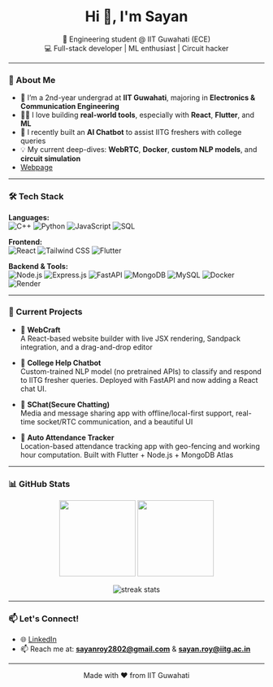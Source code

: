 <!-- Sayandir7's GitHub Profile README -->

<h1 align="center">Hi 👋, I'm Sayan</h1>
<p align="center">
  🌱 Engineering student @ IIT Guwahati (ECE)<br>
  💻 Full-stack developer | ML enthusiast | Circuit hacker<br>
</p>


---

### 🚀 About Me

- 🏫 I’m a 2nd-year undergrad at **IIT Guwahati**, majoring in **Electronics & Communication Engineering**
- 👨‍💻 I love building **real-world tools**, especially with **React**, **Flutter**, and **ML**
- 🤖 I recently built an **AI Chatbot** to assist IITG freshers with college queries
- 💡 My current deep-dives: **WebRTC**, **Docker**, **custom NLP models**, and **circuit simulation**
- [Webpage](https://sayanir7-portifolio.vercel.app/)


---

### 🛠️ Tech Stack

**Languages:**  
![C++](https://img.shields.io/badge/C++-00599C?style=flat&logo=c%2B%2B&logoColor=white)
![Python](https://img.shields.io/badge/Python-3776AB?style=flat&logo=python&logoColor=white)
![JavaScript](https://img.shields.io/badge/JavaScript-F7DF1E?style=flat&logo=javascript&logoColor=black)
![SQL](https://img.shields.io/badge/SQL-4479A1?style=flat&logo=postgresql&logoColor=white)

**Frontend:**  
![React](https://img.shields.io/badge/React-20232A?style=flat&logo=react)
![Tailwind CSS](https://img.shields.io/badge/Tailwind_CSS-38B2AC?style=flat&logo=tailwind-css)
![Flutter](https://img.shields.io/badge/Flutter-02569B?style=flat&logo=flutter)

**Backend & Tools:**  
![Node.js](https://img.shields.io/badge/Node.js-339933?style=flat&logo=node.js)
![Express.js](https://img.shields.io/badge/Express.js-000000?style=flat&logo=express)
![FastAPI](https://img.shields.io/badge/FastAPI-005571?style=flat&logo=fastapi)
![MongoDB](https://img.shields.io/badge/MongoDB-4EA94B?style=flat&logo=mongodb)
![MySQL](https://img.shields.io/badge/MySQL-005C84?style=flat&logo=mysql)
![Docker](https://img.shields.io/badge/Docker-2496ED?style=flat&logo=docker)
![Render](https://img.shields.io/badge/Render-46E3B7?style=flat&logo=render)

---

### 🧠 Current Projects

- 🔧 **WebCraft**  
  A React-based website builder with live JSX rendering, Sandpack integration, and a drag-and-drop editor

- 🤖 **College Help Chatbot**  
  Custom-trained NLP model (no pretrained APIs) to classify and respond to IITG fresher queries. Deployed with FastAPI and now adding a React chat UI.

- 📱 **SChat(Secure Chatting)**  
  Media and message sharing app with offline/local-first support, real-time socket/RTC communication, and a beautiful UI

- 📍 **Auto Attendance Tracker**  
  Location-based attendance tracking app with geo-fencing and working hour computation. Built with Flutter + Node.js + MongoDB Atlas

---

### 📊 GitHub Stats

<p align="center">
  <img src="https://github-readme-stats.vercel.app/api?username=sayanir7&show_icons=true&theme=tokyonight" height="150"/>
  <img src="https://github-readme-stats.vercel.app/api/top-langs/?username=sayanir7&layout=compact&theme=tokyonight" height="150"/>
</p>

<p align="center">
  <img src="https://github-readme-streak-stats.herokuapp.com/?user=sayanir7&theme=tokyonight" alt="streak stats"/>
</p>

---


### 📫 Let's Connect!

- 🌐 [LinkedIn](https://linkedin.com/in/sayanir7)
- 📫 Reach me at: **sayanroy2802@gmail.com** & **sayan.roy@iitg.ac.in**

---

<p align="center">
  Made with ❤️ from IIT Guwahati
</p>
